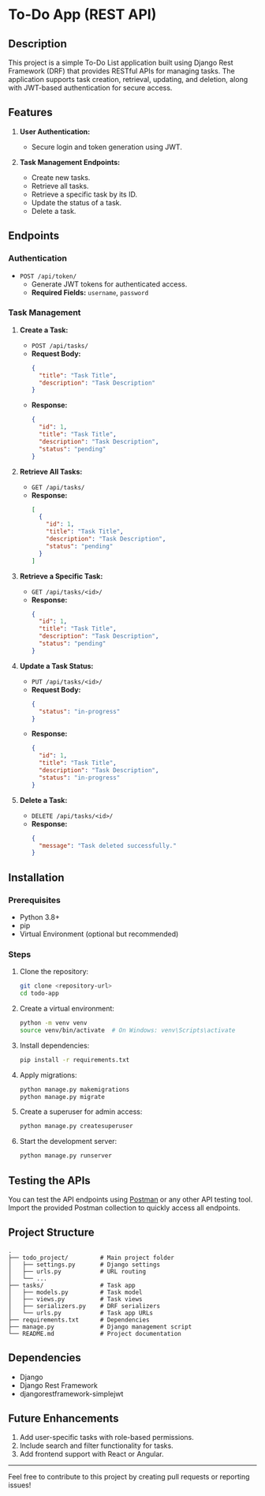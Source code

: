# To-Do App (REST API)

## Description
This project is a simple To-Do List application built using Django Rest Framework (DRF) that provides RESTful APIs for managing tasks. The application supports task creation, retrieval, updating, and deletion, along with JWT-based authentication for secure access.

## Features
1. **User Authentication:**
   - Secure login and token generation using JWT.

2. **Task Management Endpoints:**
   - Create new tasks.
   - Retrieve all tasks.
   - Retrieve a specific task by its ID.
   - Update the status of a task.
   - Delete a task.

## Endpoints
### Authentication
- `POST /api/token/` 
  - Generate JWT tokens for authenticated access.
  - **Required Fields:** `username`, `password`

### Task Management
1. **Create a Task:**
   - `POST /api/tasks/`
   - **Request Body:**
     ```json
     {
       "title": "Task Title",
       "description": "Task Description"
     }
     ```
   - **Response:**
     ```json
     {
       "id": 1,
       "title": "Task Title",
       "description": "Task Description",
       "status": "pending"
     }
     ```

2. **Retrieve All Tasks:**
   - `GET /api/tasks/`
   - **Response:**
     ```json
     [
       {
         "id": 1,
         "title": "Task Title",
         "description": "Task Description",
         "status": "pending"
       }
     ]
     ```

3. **Retrieve a Specific Task:**
   - `GET /api/tasks/<id>/`
   - **Response:**
     ```json
     {
       "id": 1,
       "title": "Task Title",
       "description": "Task Description",
       "status": "pending"
     }
     ```

4. **Update a Task Status:**
   - `PUT /api/tasks/<id>/`
   - **Request Body:**
     ```json
     {
       "status": "in-progress"
     }
     ```
   - **Response:**
     ```json
     {
       "id": 1,
       "title": "Task Title",
       "description": "Task Description",
       "status": "in-progress"
     }
     ```

5. **Delete a Task:**
   - `DELETE /api/tasks/<id>/`
   - **Response:**
     ```json
     {
       "message": "Task deleted successfully."
     }
     ```

## Installation
### Prerequisites
- Python 3.8+
- pip
- Virtual Environment (optional but recommended)

### Steps
1. Clone the repository:
   ```bash
   git clone <repository-url>
   cd todo-app
   ```

2. Create a virtual environment:
   ```bash
   python -m venv venv
   source venv/bin/activate  # On Windows: venv\Scripts\activate
   ```

3. Install dependencies:
   ```bash
   pip install -r requirements.txt
   ```

4. Apply migrations:
   ```bash
   python manage.py makemigrations
   python manage.py migrate
   ```

5. Create a superuser for admin access:
   ```bash
   python manage.py createsuperuser
   ```

6. Start the development server:
   ```bash
   python manage.py runserver
   ```

## Testing the APIs
You can test the API endpoints using [Postman](https://documenter.getpostman.com/view/37271849/2sAYJ99yHK) or any other API testing tool. Import the provided Postman collection to quickly access all endpoints.

## Project Structure
```
.
├── todo_project/         # Main project folder
│   ├── settings.py       # Django settings
│   ├── urls.py           # URL routing
│   └── ...
├── tasks/                # Task app
│   ├── models.py         # Task model
│   ├── views.py          # Task views
│   ├── serializers.py    # DRF serializers
│   └── urls.py           # Task app URLs
├── requirements.txt      # Dependencies
├── manage.py             # Django management script
└── README.md             # Project documentation
```

## Dependencies
- Django
- Django Rest Framework
- djangorestframework-simplejwt

## Future Enhancements
1. Add user-specific tasks with role-based permissions.
2. Include search and filter functionality for tasks.
3. Add frontend support with React or Angular.

---
Feel free to contribute to this project by creating pull requests or reporting issues!

